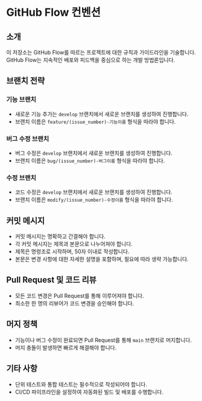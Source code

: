 # GitHub Flow 컨벤션

## 소개

이 저장소는 GitHub Flow를 따르는 프로젝트에 대한 규칙과 가이드라인을 기술합니다.
GitHub Flow는 지속적인 배포와 피드백을 중심으로 하는 개발 방법론입니다.

## 브랜치 전략

### 기능 브랜치

- 새로운 기능 추가는 `develop` 브랜치에서 새로운 브랜치를 생성하여 진행합니다.
- 브랜치 이름은 `feature/(issue_number)-기능이름` 형식을 따라야 합니다.

### 버그 수정 브랜치

- 버그 수정은 `develop` 브랜치에서 새로운 브랜치를 생성하여 진행합니다.
- 브랜치 이름은 `bug/(issue_number)-버그이름` 형식을 따라야 합니다.

### 수정 브랜치

- 코드 수정은 `develop` 브랜치에서 새로운 브랜치를 생성하여 진행합니다.
- 브랜치 이름은 `modify/(issue_number)-수정이름` 형식을 따라야 합니다.

## 커밋 메시지

- 커밋 메시지는 명확하고 간결해야 합니다.
- 각 커밋 메시지는 제목과 본문으로 나누어져야 합니다.
- 제목은 명령조로 시작하며, 50자 이내로 작성합니다.
- 본문은 변경 사항에 대한 자세한 설명을 포함하며, 필요에 따라 생략 가능합니다.

## Pull Request 및 코드 리뷰

- 모든 코드 변경은 Pull Request를 통해 이루어져야 합니다.
- 최소한 한 명의 리뷰어가 코드 변경을 승인해야 합니다.

## 머지 정책

- 기능이나 버그 수정이 완료되면 Pull Request를 통해 `main` 브랜치로 머지합니다.
- 머지 충돌이 발생하면 빠르게 해결해야 합니다.

## 기타 사항

- 단위 테스트와 통합 테스트는 필수적으로 작성되어야 합니다.
- CI/CD 파이프라인을 설정하여 자동화된 빌드 및 배포를 수행합니다.
